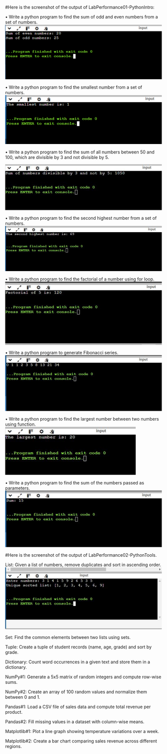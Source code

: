 #Here is the screenshot of the output of LabPerformance01-PythonIntro:

• Write a python program to find the sum of odd and even numbers from a set of numbers.
![image_alt](https://github.com/ZakariaHossainCSE/Artificial-Intelligence-Lab/blob/97602b1b02c5b2e61fd7558ec4acaec2b942ff6e/Even_Odd.png)

• Write a python program to find the smallest number from a set of numbers.
![image_alt](https://github.com/ZakariaHossainCSE/Artificial-Intelligence-Lab/blob/e8dde1fc5546037c81f47d7b9e6bfa0fc3271e48/Smallest_number.png)

• Write a python program to find the sum of all numbers between 50 and 100, which are divisible by 3 and
not divisible by 5.

![image_alt](https://github.com/ZakariaHossainCSE/Artificial-Intelligence-Lab/blob/b5f84d4105401a4bf16c9d1b631cde26d3789efc/sum_Between_50_to_100.JPG)

• Write a python program to find the second highest number from a set of numbers.
![image_alt](https://github.com/ZakariaHossainCSE/Artificial-Intelligence-Lab/blob/1f7b975d351c04e0d7fea5c16691bf4664dc88d1/second_highest_num.JPG)

• Write a python program to find the factorial of a number using for loop.
![image_alt](https://github.com/ZakariaHossainCSE/Artificial-Intelligence-Lab/blob/c589d9b2bf3e453609d9de9b7a6e00b13ec5ad5c/factorial_num.JPG)

• Write a python program to generate Fibonacci series.
![image_alt](https://github.com/ZakariaHossainCSE/Artificial-Intelligence-Lab/blob/cc8dd22cacd96338592d413695cc6dedf04d0012/fibonacci.JPG)


• Write a python program to find the largest number between two numbers using function.
![image_alt](https://github.com/ZakariaHossainCSE/Artificial-Intelligence-Lab/blob/03fdb5caccbc21c6d158f8a85098435dad0a7ae2/Largest_Number.JPG)

• Write a python program to find the sum of the numbers passed as parameters.
![image_alt](https://github.com/ZakariaHossainCSE/Artificial-Intelligence-Lab/blob/3abe57ba7143adfbff6a741513c2ff6c28e42828/Number_parameters.JPG)








#Here is the screenshot of the output of LabPerformance02-PythonTools.

List: Given a list of numbers, remove duplicates and sort in ascending order.
![image_alt](https://github.com/ZakariaHossainCSE/Artificial-Intelligence-Lab/blob/04a7feb1716b72d79df229a4619dcbe139cc098f/LabPerformance02-all-screenshot/List_remove-duplicate.JPG)


Set: Find the common elements between two lists using sets.

Tuple: Create a tuple of student records (name, age, grade) and sort by grade.

Dictionary: Count word occurrences in a given text and store them in a dictionary.

NumPy#1: Generate a 5x5 matrix of random integers and compute row-wise sums.


NumPy#2: Create an array of 100 random values and normalize them between 0 and 1.

Pandas#1: Load a CSV file of sales data and compute total revenue per product.

Pandas#2: Fill missing values in a dataset with column-wise means.

Matplotlib#1: Plot a line graph showing temperature variations over a week.

Matplotlib#2: Create a bar chart comparing sales revenue across different regions.


